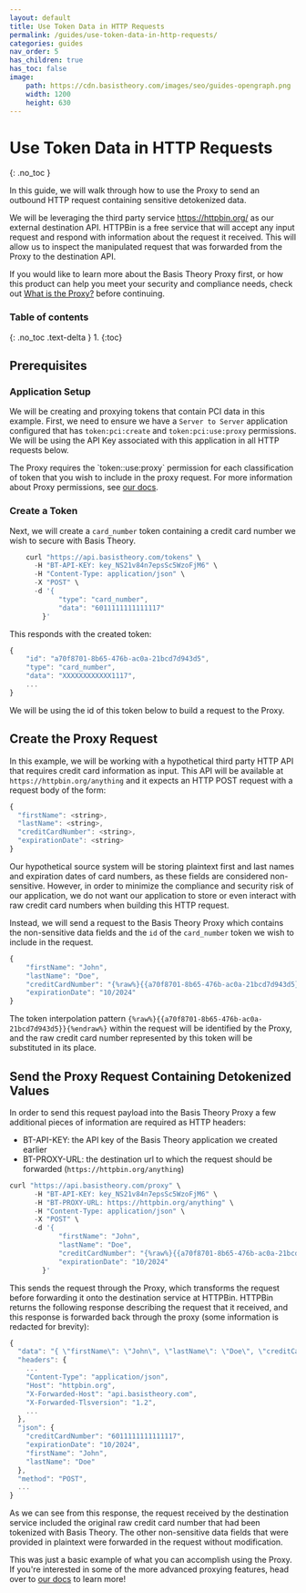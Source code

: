 ```yaml
---
layout: default
title: Use Token Data in HTTP Requests
permalink: /guides/use-token-data-in-http-requests/
categories: guides
nav_order: 5
has_children: true
has_toc: false
image:
    path: https://cdn.basistheory.com/images/seo/guides-opengraph.png
    width: 1200
    height: 630
---
```


# Use Token Data in HTTP Requests
{: .no_toc }

In this guide, we will walk through how to use the Proxy to send an outbound HTTP request containing sensitive detokenized data.

We will be leveraging the third party service https://httpbin.org/ as our external destination API. 
HTTPBin is a free service that will accept any input request and respond with information about the request it received. 
This will allow us to inspect the manipulated request that was forwarded from the Proxy to the destination API.

If you would like to learn more about the Basis Theory Proxy first, or how this product can help you meet your security and compliance needs, check out [What is the Proxy?](/concepts/what-is-the-proxy) before continuing.

### Table of contents
{: .no_toc .text-delta }
1. 
{:toc}

## Prerequisites

### Application Setup

We will be creating and proxying tokens that contain PCI data in this example.
First, we need to ensure we have a `Server to Server` application configured that has `token:pci:create` and `token:pci:use:proxy` permissions.
We will be using the API Key associated with this application in all HTTP requests below.

<span class="base-alert info">
  <span>
    The Proxy requires the `token:<classification>:use:proxy` permission for each classification of token that you wish to include in the proxy request.
    For more information about Proxy permissions, see <a href="https://docs.basistheory.com/api-reference/#permissions-permission-types">our docs</a>.
  </span>
</span>

### Create a Token

Next, we will create a `card_number` token containing a credit card number we wish to secure with Basis Theory.

```js
    curl "https://api.basistheory.com/tokens" \
      -H "BT-API-KEY: key_NS21v84n7epsSc5WzoFjM6" \
      -H "Content-Type: application/json" \
      -X "POST" \
      -d '{
            "type": "card_number",
            "data": "6011111111111117"
        }'
```

This responds with the created token:

```js
{
    "id": "a70f8701-8b65-476b-ac0a-21bcd7d943d5",
    "type": "card_number",
    "data": "XXXXXXXXXXXX1117",
    ...
}
```

We will be using the id of this token below to build a request to the Proxy.

## Create the Proxy Request

In this example, we will be working with a hypothetical third party HTTP API that requires credit card information as input. 
This API will be available at `https://httpbin.org/anything` and it expects an HTTP POST request with a request body of the form:
```js
{
  "firstName": <string>,
  "lastName": <string>,
  "creditCardNumber": <string>,
  "expirationDate": <string>
}
```

Our hypothetical source system will be storing plaintext first and last names and expiration dates of card numbers, as these fields are considered non-sensitive.
However, in order to minimize the compliance and security risk of our application, we do not want our application to store or even interact with raw credit card numbers when building this HTTP request.

Instead, we will send a request to the Basis Theory Proxy which contains the non-sensitive data fields and the `id` of the `card_number` token we wish to include in the request.

```js
{
    "firstName": "John",
    "lastName": "Doe",
    "creditCardNumber": "{%raw%}{{a70f8701-8b65-476b-ac0a-21bcd7d943d5}}{%endraw%}",
    "expirationDate": "10/2024"
}
```

The token interpolation pattern `{%raw%}{{a70f8701-8b65-476b-ac0a-21bcd7d943d5}}{%endraw%}` within the request will be identified by the Proxy, and the raw credit card number represented by this token will be substituted in its place.


## Send the Proxy Request Containing Detokenized Values

In order to send this request payload into the Basis Theory Proxy a few additional pieces of information are required as HTTP headers:
- BT-API-KEY: the API key of the Basis Theory application we created earlier
- BT-PROXY-URL: the destination url to which the request should be forwarded (`https://httpbin.org/anything`)

```js
curl "https://api.basistheory.com/proxy" \
      -H "BT-API-KEY: key_NS21v84n7epsSc5WzoFjM6" \
      -H "BT-PROXY-URL: https://httpbin.org/anything" \
      -H "Content-Type: application/json" \
      -X "POST" \
      -d '{
            "firstName": "John",
            "lastName": "Doe",
            "creditCardNumber": "{%raw%}{{a70f8701-8b65-476b-ac0a-21bcd7d943d5}}{%endraw%}",
            "expirationDate": "10/2024"
        }'
```

This sends the request through the Proxy, which transforms the request before forwarding it onto the destination service at HTTPBin. 
HTTPBin returns the following response describing the request that it received, and this response is forwarded back through the proxy (some information is redacted for brevity):

```js
{
  "data": "{ \"firstName\": \"John\", \"lastName\": \"Doe\", \"creditCardNumber\": \"6011111111111117\", \"expirationDate\": \"10/2024\" }",
  "headers": {
    ...
    "Content-Type": "application/json",
    "Host": "httpbin.org",
    "X-Forwarded-Host": "api.basistheory.com",
    "X-Forwarded-Tlsversion": "1.2",
    ...
  },
  "json": {
    "creditCardNumber": "6011111111111117",
    "expirationDate": "10/2024",
    "firstName": "John",
    "lastName": "Doe"
  },
  "method": "POST",
  ...
}
```

As we can see from this response, the request received by the destination service included the original raw credit card number that had been tokenized with Basis Theory.
The other non-sensitive data fields that were provided in plaintext were forwarded in the request without modification.

This was just a basic example of what you can accomplish using the Proxy. If you're interested in some of the more advanced proxying features, head over to [our docs](https://docs.basistheory.com/api-reference/#proxy) to learn more!
